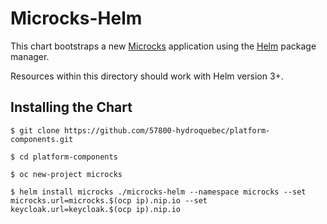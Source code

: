 # Microcks-Helm

This chart bootstraps a new [Microcks](http://microcks.io) application using the [Helm](https://helm.sh) package manager.

Resources within this directory should work with Helm version 3+.

## Installing the Chart


```console
$ git clone https://github.com/57800-hydroquebec/platform-components.git

$ cd platform-components

$ oc new-project microcks

$ helm install microcks ./microcks-helm --namespace microcks --set microcks.url=microcks.$(ocp ip).nip.io --set keycloak.url=keycloak.$(ocp ip).nip.io
```
